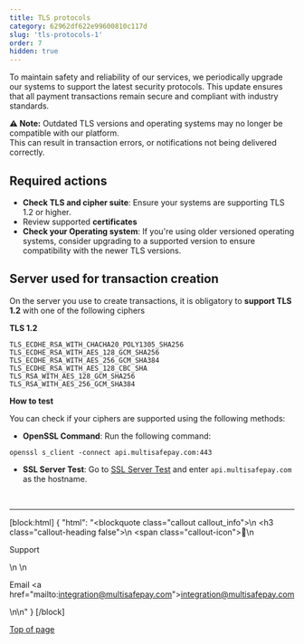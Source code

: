 ```yaml
---
title: TLS protocols
category: 62962df622e99600810c117d
slug: 'tls-protocols-1'
order: 7
hidden: true
---
```


To maintain safety and reliability of our services, we periodically upgrade our systems to support the latest security protocols. This update ensures that all payment transactions remain secure and compliant with industry standards. 

**⚠️ Note:** Outdated TLS versions and operating systems may no longer be compatible with our platform.  
This can result in transaction errors, or notifications not being delivered correctly. 

## Required actions

- **Check TLS and cipher suite**: Ensure your systems are supporting TLS 1.2 or higher.
- Review supported **certificates**
- **Check your Operating system**: If you're using older versioned operating systems, consider upgrading to a supported version to ensure compatibility with the newer TLS versions.

## Server used for transaction creation

On the server you use to create transactions, it is obligatory to **support TLS 1.2** with one of the following ciphers

**TLS 1.2**

```text
TLS_ECDHE_RSA_WITH_CHACHA20_POLY1305_SHA256  
TLS_ECDHE_RSA_WITH_AES_128_GCM_SHA256  
TLS_ECDHE_RSA_WITH_AES_256_GCM_SHA384  
TLS_ECDHE_RSA_WITH_AES_128_CBC_SHA  
TLS_RSA_WITH_AES_128_GCM_SHA256  
TLS_RSA_WITH_AES_256_GCM_SHA384
```

**How to test**

You can check if your ciphers are supported using the following methods:

- **OpenSSL Command**: Run the following command:

```text
openssl s_client -connect api.multisafepay.com:443
```

- **SSL Server Test**: Go to <a href="https://www.ssllabs.com/ssltest/analyze.html?d=api.multisafepay.com&hideResults=on" target="_blank">SSL Server Test</a> <i class="fa fa-external-link" style="font-size:12px;color:#8b929e"></i> and enter `api.multisafepay.com` as the hostname.
<br>

---

[block:html]
{
  "html": "<blockquote class=\"callout callout_info\">\n    <h3 class=\"callout-heading false\">\n        <span class=\"callout-icon\">💬</span>\n        <p>Support</p>\n    </h3>\n    <p>Email <a href=\"mailto:integration@multisafepay.com\">integration@multisafepay.com</a></p>\n</blockquote>\n"
}
[/block]

[Top of page](#)